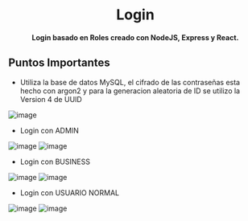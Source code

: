 <h1 align="center">
  Login
</h1>
<h4 align="center">Login basado en Roles creado con NodeJS, Express y React.</h4>


## Puntos Importantes

* Utiliza la base de datos MySQL, el cifrado de las contraseñas esta hecho con argon2 y para la generacion aleatoria de ID se utilizo la Version 4 de UUID

![image](https://user-images.githubusercontent.com/94048851/205639516-33b8ce47-75fc-4be1-a8af-5f543064db41.png)


* Login con ADMIN

![image](https://user-images.githubusercontent.com/94048851/205640644-5b8c68a9-be2e-4fda-85d0-7e62ca171e5d.png) ![image](https://user-images.githubusercontent.com/94048851/205640692-e0428037-82a7-49e1-8f91-81929081fdaf.png)

  
* Login con BUSINESS

![image](https://user-images.githubusercontent.com/94048851/205640774-ac84e10d-bb00-4275-ae62-cdc2bc666bdd.png) ![image](https://user-images.githubusercontent.com/94048851/205640799-5f7a108a-912d-4fb2-b8f2-6724c64a29cf.png)


* Login con USUARIO NORMAL

![image](https://user-images.githubusercontent.com/94048851/205640865-3840d46f-e728-4469-924c-3a9da72fd0fc.png) ![image](https://user-images.githubusercontent.com/94048851/205640896-b7aad587-6434-410f-a671-7a80c25ecd60.png)


